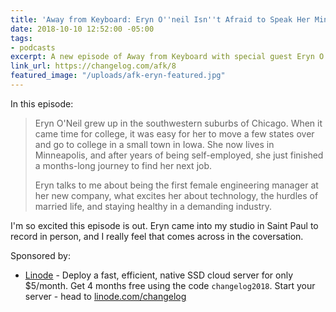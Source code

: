 ```yaml
---
title: 'Away from Keyboard: Eryn O''neil Isn''t Afraid to Speak Her Mind'
date: 2018-10-10 12:52:00 -05:00
tags:
- podcasts
excerpt: A new episode of Away from Keyboard with special guest Eryn O'Neil.
link_url: https://changelog.com/afk/8
featured_image: "/uploads/afk-eryn-featured.jpg"
---
```


In this episode:

> Eryn O'Neil grew up in the southwestern suburbs of Chicago. When it came time for college, it was easy for her to move a few states over and go to college in a small town in Iowa. She now lives in Minneapolis, and after years of being self-employed, she just finished a months-long journey to find her next job.
>
> Eryn talks to me about being the first female engineering manager at her new company, what excites her about technology, the hurdles of married life, and staying healthy in a demanding industry.

I'm so excited this episode is out. Eryn came into my studio in Saint Paul to record in person, and I really feel that comes across in the coversation.

Sponsored by:

- [Linode](https://linode.com/changelog) - Deploy a fast, efficient, native SSD cloud server for only $5/month. Get 4 months free using the code `changelog2018`. Start your server - head to [linode.com/changelog](https://linode.com/changelog)